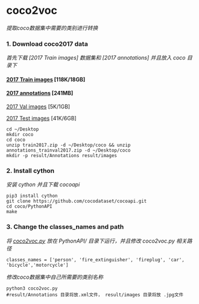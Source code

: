 # coco2voc
*提取coco数据集中需要的类别进行转换*
### 1. Download coco2017 data
*首先下载 [2017 Train images] 数据集和  [2017 annotations] 并且放入 coco 目录下*

#### [2017 Train images](http://images.cocodataset.org/zips/train2017.zip) [118K/18GB] 

#### [2017 annotations](http://images.cocodataset.org/annotations/annotations_trainval2017.zip) [241MB]

[2017 Val images](http://images.cocodataset.org/zips/val2017.zip) [5K/1GB]

[2017 Test images](http://images.cocodataset.org/zips/test2017.zip) [41K/6GB]
 
    cd ~/Desktop   
    mkdir coco
    cd coco
    unzip train2017.zip -d ~/Desktop/coco && unzip annotations_trainval2017.zip -d ~/Desktop/coco
    mkdir -p result/Annotations result/images
   

    
### 2. Install cython
*安装 cython 并且下载 cocoapi*

    pip3 install cython
    git clone https://github.com/cocodataset/cocoapi.git
    cd coco/PythonAPI
    make

### 3. Change the classes_names and path
*将 [coco2voc.py](https://github.com/yehengchen/ObjectDetection/blob/master/OneStage/yolo/coco2voc.py) 放在 PythonAPI/ 目录下运行，并且修改 coco2voc.py 相关路径*

    classes_names = ['person', 'fire_extinguisher', 'fireplug', 'car', 'bicycle','motorcycle']

*修改coco数据集中自己所需要的类别名称*
    
    python3 coco2voc.py
    #result/Annotations 目录将放.xml文件， result/images 目录将放 .jpg文件
